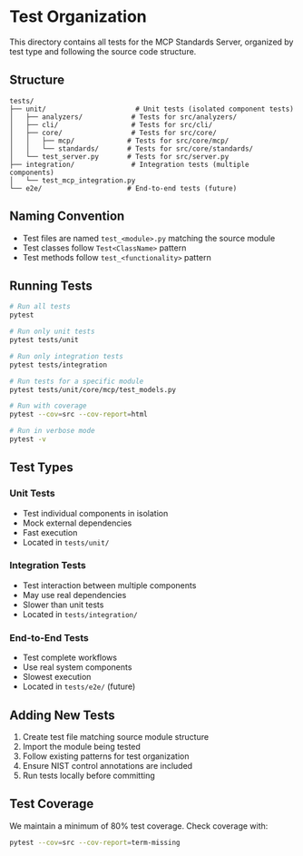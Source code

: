# Test Organization

This directory contains all tests for the MCP Standards Server, organized by test type and following the source code structure.

## Structure

```
tests/
├── unit/                      # Unit tests (isolated component tests)
│   ├── analyzers/            # Tests for src/analyzers/
│   ├── cli/                  # Tests for src/cli/
│   ├── core/                 # Tests for src/core/
│   │   ├── mcp/             # Tests for src/core/mcp/
│   │   └── standards/       # Tests for src/core/standards/
│   └── test_server.py       # Tests for src/server.py
├── integration/              # Integration tests (multiple components)
│   └── test_mcp_integration.py
└── e2e/                     # End-to-end tests (future)
```

## Naming Convention

- Test files are named `test_<module>.py` matching the source module
- Test classes follow `Test<ClassName>` pattern
- Test methods follow `test_<functionality>` pattern

## Running Tests

```bash
# Run all tests
pytest

# Run only unit tests
pytest tests/unit

# Run only integration tests
pytest tests/integration

# Run tests for a specific module
pytest tests/unit/core/mcp/test_models.py

# Run with coverage
pytest --cov=src --cov-report=html

# Run in verbose mode
pytest -v
```

## Test Types

### Unit Tests
- Test individual components in isolation
- Mock external dependencies
- Fast execution
- Located in `tests/unit/`

### Integration Tests
- Test interaction between multiple components
- May use real dependencies
- Slower than unit tests
- Located in `tests/integration/`

### End-to-End Tests
- Test complete workflows
- Use real system components
- Slowest execution
- Located in `tests/e2e/` (future)

## Adding New Tests

1. Create test file matching source module structure
2. Import the module being tested
3. Follow existing patterns for test organization
4. Ensure NIST control annotations are included
5. Run tests locally before committing

## Test Coverage

We maintain a minimum of 80% test coverage. Check coverage with:

```bash
pytest --cov=src --cov-report=term-missing
```